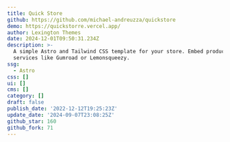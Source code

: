 ```yaml
---
title: Quick Store
github: https://github.com/michael-andreuzza/quickstore
demo: https://quickstorre.vercel.app/
author: Lexington Themes
date: 2024-12-01T09:50:31.234Z
description: >-
  A simple Astro and Tailwind CSS template for your store. Embed products from
  services like Gumroad or Lemonsqueezy.
ssg:
  - Astro
css: []
ui: []
cms: []
category: []
draft: false
publish_date: '2022-12-12T19:25:23Z'
update_date: '2024-09-07T23:08:25Z'
github_star: 160
github_fork: 71
---
```


